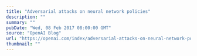 ```yaml
---
title: "Adversarial attacks on neural network policies"
description: ""
summary: ""
pubDate: "Wed, 08 Feb 2017 08:00:00 GMT"
source: "OpenAI Blog"
url: "https://openai.com/index/adversarial-attacks-on-neural-network-policies"
thumbnail: ""
---
```


